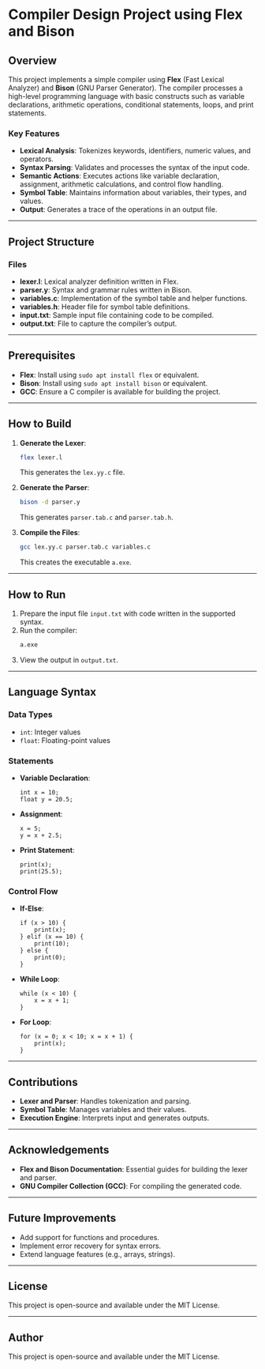 # Compiler Design Project using Flex and Bison

## Overview
This project implements a simple compiler using **Flex** (Fast Lexical Analyzer) and **Bison** (GNU Parser Generator). The compiler processes a high-level programming language with basic constructs such as variable declarations, arithmetic operations, conditional statements, loops, and print statements.

### Key Features
- **Lexical Analysis**: Tokenizes keywords, identifiers, numeric values, and operators.
- **Syntax Parsing**: Validates and processes the syntax of the input code.
- **Semantic Actions**: Executes actions like variable declaration, assignment, arithmetic calculations, and control flow handling.
- **Symbol Table**: Maintains information about variables, their types, and values.
- **Output**: Generates a trace of the operations in an output file.

---

## Project Structure
### Files
- **lexer.l**: Lexical analyzer definition written in Flex.
- **parser.y**: Syntax and grammar rules written in Bison.
- **variables.c**: Implementation of the symbol table and helper functions.
- **variables.h**: Header file for symbol table definitions.
- **input.txt**: Sample input file containing code to be compiled.
- **output.txt**: File to capture the compiler’s output.

---

## Prerequisites
- **Flex**: Install using `sudo apt install flex` or equivalent.
- **Bison**: Install using `sudo apt install bison` or equivalent.
- **GCC**: Ensure a C compiler is available for building the project.

---

## How to Build
1. **Generate the Lexer**:
   ```bash
   flex lexer.l
   ```
   This generates the `lex.yy.c` file.

2. **Generate the Parser**:
   ```bash
   bison -d parser.y
   ```
   This generates `parser.tab.c` and `parser.tab.h`.

3. **Compile the Files**:
   ```bash
   gcc lex.yy.c parser.tab.c variables.c
   ```
   This creates the executable `a.exe`.

---

## How to Run
1. Prepare the input file `input.txt` with code written in the supported syntax.
2. Run the compiler:
   ```bash
   a.exe
   ```
3. View the output in `output.txt`.

---

## Language Syntax
### Data Types
- `int`: Integer values
- `float`: Floating-point values

### Statements
- **Variable Declaration**:
  ```
  int x = 10;
  float y = 20.5;
  ```
- **Assignment**:
  ```
  x = 5;
  y = x + 2.5;
  ```
- **Print Statement**:
  ```
  print(x);
  print(25.5);
  ```

### Control Flow
- **If-Else**:
  ```
  if (x > 10) {
      print(x);
  } elif (x == 10) {
      print(10);
  } else {
      print(0);
  }
  ```
- **While Loop**:
  ```
  while (x < 10) {
      x = x + 1;
  }
  ```
- **For Loop**:
  ```
  for (x = 0; x < 10; x = x + 1) {
      print(x);
  }
  ```

---



## Contributions
- **Lexer and Parser**: Handles tokenization and parsing.
- **Symbol Table**: Manages variables and their values.
- **Execution Engine**: Interprets input and generates outputs.

---

## Acknowledgements
- **Flex and Bison Documentation**: Essential guides for building the lexer and parser.
- **GNU Compiler Collection (GCC)**: For compiling the generated code.

---

## Future Improvements
- Add support for functions and procedures.
- Implement error recovery for syntax errors.
- Extend language features (e.g., arrays, strings).

---

## License
This project is open-source and available under the MIT License.

---

## Author
This project is open-source and available under the MIT License.

